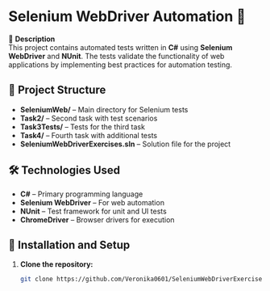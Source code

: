 # Selenium WebDriver Automation 🚀  

📌 **Description**  
This project contains automated tests written in **C#** using **Selenium WebDriver** and **NUnit**. The tests validate the functionality of web applications by implementing best practices for automation testing.  

## 📂 Project Structure  
- **SeleniumWeb/** – Main directory for Selenium tests  
- **Task2/** – Second task with test scenarios  
- **Task3Tests/** – Tests for the third task  
- **Task4/** – Fourth task with additional tests  
- **SeleniumWebDriverExercises.sln** – Solution file for the project  

## 🛠 Technologies Used  
- **C#** – Primary programming language  
- **Selenium WebDriver** – For web automation  
- **NUnit** – Test framework for unit and UI tests  
- **ChromeDriver** – Browser drivers for execution  

## 🔧 Installation and Setup  
1. **Clone the repository:**  
   ```bash
   git clone https://github.com/Veronika0601/SeleniumWebDriverExercises.git

